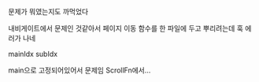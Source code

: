 문제가 뭐였는지도 까먹었다

내비게이트에서 문제인 것같아서 페이지 이동 함수를 한 파일에 두고 뿌리려는데 훅 에러가 나네

mainIdx subIdx

main으로 고정되어있어서 문제임
ScrollFn에서... 